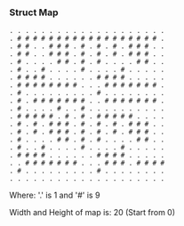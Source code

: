 ### Struct Map

	. . . . . . . . . . . . . . . . . . . .
	. # # # # # # # # # # # # # # # # # # .
	. # # . . # # # . # . # . # . # # # . .
	. # # . . # # # . # . # . # . # # # . .
	. # . . . . # # . # . # . . . . # # . .
	. # . . # . . . . # . . . . # . . . . .
	. # # # # . . . . . . # # # # . . . . .
	. # # # # # # # # . . . # # # # # # # .
	. # . . . . . . . . . # . . . . . . . .
	. # . # # # # # # # . . # # # # # # # .
	. # . . . . # . . # . . . . . . . . . .
	. # # # # # . # . # . # # # # # . . . .
	. # . # . # # # . # . # . # . # # # . .
	. # . # . # # # . # . # . # . # # # . .
	. # . . . . # # . # . # . . . . # # . .
	. # . . # . . . . # . . . . # . . . . .
	. # # # # . . . . . . # # # # . . . . .
	. . # # # # # # # . . . # # # . # # # #
	. # . . . . . . . . . # . . . . . . . .
	. . . . . . . . . . . . . . . . . . . .

Where: '.' is 1 and '#' is 9

Width and Height of map is: 20 (Start from 0)